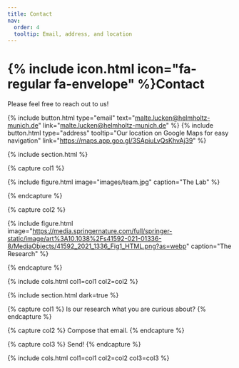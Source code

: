 ```yaml
---
title: Contact
nav:
  order: 4
  tooltip: Email, address, and location
---
```


# {% include icon.html icon="fa-regular fa-envelope" %}Contact

Please feel free to reach out to us!

{%
  include button.html
  type="email"
  text="malte.lucken@helmholtz-munich.de"
  link="malte.lucken@helmholtz-munich.de"
%}
{%
  include button.html
  type="address"
  tooltip="Our location on Google Maps for easy navigation"
  link="https://maps.app.goo.gl/3SApiuLvQsKhvAj39"
%}

{% include section.html %}

{% capture col1 %}

{%
  include figure.html
  image="images/team.jpg"
  caption="The Lab"
%}

{% endcapture %}

{% capture col2 %}

{%
  include figure.html
  image="https://media.springernature.com/full/springer-static/image/art%3A10.1038%2Fs41592-021-01336-8/MediaObjects/41592_2021_1336_Fig1_HTML.png?as=webp"
  caption="The Research"
%}

{% endcapture %}

{% include cols.html col1=col1 col2=col2 %}

{% include section.html dark=true %}

{% capture col1 %} Is our research what
you are curious about?
{% endcapture %}

{% capture col2 %} Compose that email.
{% endcapture %}

{% capture col3 %} Send!
{% endcapture %}

{% include cols.html col1=col1 col2=col2 col3=col3 %}
